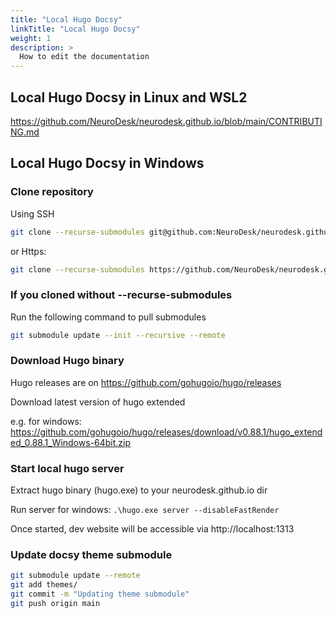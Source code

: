 ```yaml
---
title: "Local Hugo Docsy"
linkTitle: "Local Hugo Docsy"
weight: 1
description: >
  How to edit the documentation
---
```


## Local Hugo Docsy in Linux and WSL2
https://github.com/NeuroDesk/neurodesk.github.io/blob/main/CONTRIBUTING.md

## Local Hugo Docsy in Windows

### Clone repository
Using SSH

```bash
git clone --recurse-submodules git@github.com:NeuroDesk/neurodesk.github.io.git
```
or Https:

```bash
git clone --recurse-submodules https://github.com/NeuroDesk/neurodesk.github.io.git
```

### If you cloned without --recurse-submodules

Run the following command to pull submodules

```bash
git submodule update --init --recursive --remote
```
### Download Hugo binary

Hugo releases are on https://github.com/gohugoio/hugo/releases

Download latest version of hugo extended

e.g. for windows: https://github.com/gohugoio/hugo/releases/download/v0.88.1/hugo_extended_0.88.1_Windows-64bit.zip


### Start local hugo server

Extract hugo binary (hugo.exe) to your neurodesk.github.io dir

Run server for windows: `.\hugo.exe server --disableFastRender`

Once started, dev website will be accessible via http://localhost:1313

### Update docsy theme submodule
```bash
git submodule update --remote
git add themes/
git commit -m "Updating theme submodule"
git push origin main
```